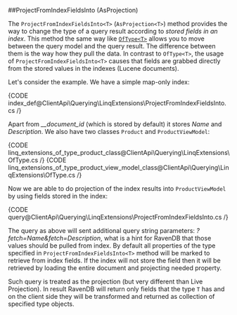 ﻿##ProjectFromIndexFieldsInto (AsProjection)

The `ProjectFromIndexFieldsInto<T>` (`AsProjection<T>`) method provides the way to change the type of a query result according to *stored fields in an index*.
This method the same way like [`OfType<T>`](of-type) allows you to move between the query model and the query result. The difference between them is the way how they pull the data.
In contrast to `OfType<T>`, the usage of `ProjectFromIndexFieldsInto<T>` causes that fields are grabbed directly from the stored values in the indexes (Lucene documents).

Let's consider the example. We have a simple map-only index:

{CODE index_def@ClientApi\Querying\LinqExtensions\ProjectFromIndexFieldsInto.cs /}

Apart from <em>__document_id</em> (which is stored by default) it stores *Name* and *Description*. We also have two classes `Product` and `ProductViewModel`:

{CODE linq_extensions_of_type_product_class@ClientApi\Querying\LinqExtensions\OfType.cs /}
{CODE linq_extensions_of_type_product_view_model_class@ClientApi\Querying\LinqExtensions\OfType.cs /}

Now we are able to do projection of the index results into `ProductViewModel` by using fields stored in the index:

{CODE query@ClientApi\Querying\LinqExtensions\ProjectFromIndexFieldsInto.cs /}

The query as above will sent additional query string parameters: *?fetch=Name&fetch=Description*, what is a hint for RavenDB that those values should be pulled from index. 
By default all properties of the type specified in `ProjectFromIndexFieldsInto<T>` method will be marked to retrieve from index fields. If the index will not store the field then it will be retrieved by loading the entire document and projecting needed property.

Such query is treated as the projection (but very different than Live Projection). In result RavenDB will return only fields that the type `T` has and 
on the client side they will be transformed and returned as collection of specified type objects.
